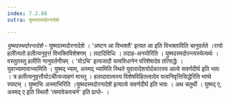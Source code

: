 ```yaml
---
index: 7.2.86
sutra: युष्मदस्मदोरनादेशे

---
```

_युष्मदस्मदोरनादेशे_ - युष्मदस्मदोरनादेशे । 'अष्टन आ विभक्तौ' इत्यत आ इति विभक्ताविति चानुवर्तते ।रायो हली॑त्यतो हलीत्यनुवृत्तं विभक्तिविशेषणम् । तदादिविधिः । तदाह-अनयोरिति । युष्मदस्मदोरन्त्यस्येत्यर्थः । वस्तुतस्तु हलीति नानुवर्तनीयम् । 'योऽचि' इत्यजादौ यत्वविधानेन परिशेषादेव तत्सिद्धेः । युवाभ्यामावाभ्यामिति । युष्मद् भ्याम्, अस्मद् भ्यामिति स्थिते युवावादेशयोर्दकारस्य आत्वे सवर्णदीर्घ इति भावः । त्र हलीत्यनुवृत्तौयोऽची॑त्यज्ग्रहणं मास्तु । हलादावात्वस्य विशेषविहितत्वादेव यत्वनिवृत्तिसिद्धेरिति भाष्ये स्पष्टम् । युष्माभिः अस्माभिरिति ।युष्मदस्मदोरनादेशे॑ इत्यात्वे सवर्णदीर्घ इति भावः । अथ चतुर्थी । युष्मद् ए, अस्मद् ए इति स्थितौ 'त्वमावेकवचने' इति प्राप्ते- ।
